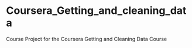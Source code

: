 Coursera_Getting_and_cleaning_data
==================================

Course Project for the Coursera Getting and Cleaning Data Course
